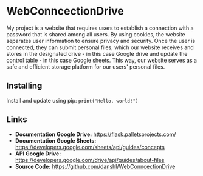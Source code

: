 # WebConncectionDrive
My project is a website that requires users to establish a connection with a password that is shared among all users. By using cookies, the website separates user information to ensure privacy and security. Once the user is connected, they can submit personal files, which our website receives and stores in the designated drive - in this case Google drive and update the control table - in this case Google sheets. This way, our website serves as a safe and efficient storage platform for our users' personal files.

Installing
------
Install and update using pip: 
`print("Hello, world!")`

Links
------
- **Documentation Google Drive:** https://flask.palletsprojects.com/
- **Documentation Google Sheets:** https://developers.google.com/sheets/api/guides/concepts
- **API Google Drive:** https://developers.google.com/drive/api/guides/about-files
- **Source Code:** https://github.com/danshl/WebConncectionDrive

